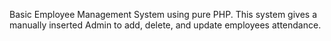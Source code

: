 Basic Employee Management System using pure PHP. This system gives a manually inserted Admin to add, delete, and update employees attendance.
